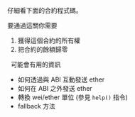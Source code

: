 仔細看下面的合約程式碼。

要通過這關你需要
1) 獲得這個合約的所有權
2) 把合約的餘額歸零

&nbsp;
可能會有用的資訊
* 如何透過與 ABI 互動發送 ether
* 如何在 ABI 之外發送 ether
* 轉換 wei/ether 單位 (參見 `help()` 指令)
* fallback 方法